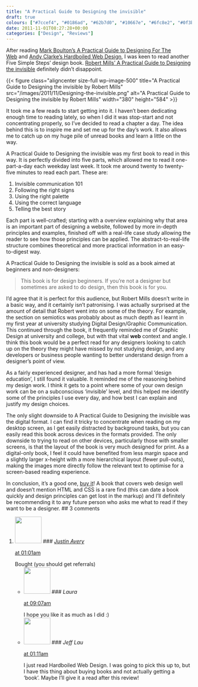```yaml
---
title: "A Practical Guide to Designing the invisible"
draft: true
colours: ["#7ccef4", "#0186ad", "#62b7d0", "#10667e", "#6fc8e2", "#0f3b48", "#8edef6"]
date: 2011-11-01T08:27:28+00:00
categories: ["Design", "Reviews"]
---
```


After reading [Mark Boulton’s A Practical Guide to Designing For The Web](http://www.fivesimplesteps.com/products/a-practical-guide-to-designing-for-the-web "Five Simple Steps - A Practical Guide to Designing For The Web") and [Andy Clarke’s Hardboiled Web Design](http://laurakalbag.wpengine.com/hardboiled-web-design-and-transcending-css/ "Hardboiled Web Design and Transcending CSS"), I was keen to read another Five Simple Steps’ design book. [Robert Mills’ A Practical Guide to Designing the invisible](http://www.fivesimplesteps.com/products/a-practical-guide-to-designing-the-invisible "Five Simple Steps - A Practical Guide to Designing the invisible") definitely didn’t disappoint.

{{< figure class="aligncenter size-full wp-image-500" title="A Practical Guide to Designing the invisible by Robert Mills" src="/images/2011/11/Designing-the-invisible.png" alt="A Practical Guide to Designing the invisible by Robert Mills" width="380" height="584" >}}

It took me a few reads to start getting into it. I haven’t been dedicating enough time to reading lately, so when I did it was stop-start and not concentrating properly, so I’ve decided to read a chapter a day. The idea behind this is to inspire me and set me up for the day’s work. It also allows me to catch up on my huge pile of unread books and learn a little on the way.

A Practical Guide to Designing the invisible was my first book to read in this way. It is perfectly divided into five parts, which allowed me to read it one-part-a-day each weekday last week. It took me around twenty to twenty-five minutes to read each part. These are:


1. Invisible communication 101
2. Following the right signs
3. Using the right palette
4. Using the correct language
5. Telling the best story

Each part is well-crafted; starting with a overview explaining why that area is an important part of designing a website, followed by more in-depth principles and examples, finished off with a real-life case study allowing the reader to see how those principles can be applied. The abstract-to-real-life structure combines theoretical and more practical information in an easy-to-digest way.

A Practical Guide to Designing the invisible is sold as a book aimed at beginners and non-designers:

> This book is for design beginners. If you’re not a designer but sometimes are asked to do design, then this book is for you.

I’d agree that it is perfect for this audience, but Robert Mills doesn’t write in a basic way, and it certainly isn’t patronising. I was actually surprised at the amount of detail that Robert went into on some of the theory. For example, the section on semiotics was probably about as much depth as I learnt in my first year at university studying Digital Design/Graphic Communication. This continued through the book, it frequently reminded me of Graphic Design at university and college, but with that vital **web** context and angle. I think this book would be a perfect read for any designers looking to catch up on the theory they might have missed by not studying design, and any developers or business people wanting to better understand design from a designer’s point of view.

As a fairly experienced designer, and has had a more formal ‘design education’, I still found it valuable. It reminded me of the reasoning behind my design work. I think it gets to a point where some of your own design work can be on a subconscious ‘invisible’ level, and this helped me identify some of the principles I use every day, and how best I can explain and justify my design choices.

The only slight downside to A Practical Guide to Designing the invisible was the digital format. I can find it tricky to concentrate when reading on my desktop screen, as I get easily distracted by background tasks, but you can easily read this book across devices in the formats provided. The only downside to trying to read on other devices, particularly those with smaller screens, is that the layout of the book is very much designed for print. As a digital-only book, I feel it could have benefited from less margin space and a slightly larger x-height with a more hierarchical layout (fewer pull-outs), making the images more directly follow the relevant text to optimise for a screen-based reading experience.

In conclusion, it’s a good one, [buy it](http://www.fivesimplesteps.com/products/a-practical-guide-to-designing-the-invisible "Five Simple Steps - A Practical Guide to Designing the invisible")! A book that covers web design well and doesn’t mention HTML and CSS is a rare find (this can date a book quickly and design principles can get lost in the markup) and I’ll definitely be recommending it to any future person who asks me what to read if they want to be a designer.
	## 3 comments

<ol class="commentlist">
	<li class="comment even thread-even depth-1" id="li-comment-257">
			<div class="comment-author vcard">
			<img alt='' src='https://secure.gravatar.com/avatar/ae049867321650db92f74bfb926a8551?s=72&amp;d=mm&amp;r=g' srcset='https://secure.gravatar.com/avatar/ae049867321650db92f74bfb926a8551?s=144&amp;d=mm&amp;r=g 2x' class='avatar avatar-72 photo' height='72' width='72' />
### <cite class="fn"><a href='http://justinavery.me' rel='external nofollow' class='url'>Justin Avery</a></cite>
		</div>
		<aside class="comment-meta commentmetadata"><p><a href="#comment-257"><time datetime="2011-11-02T01:01:09+00:00" pubdate class="published">
		 at <span class="hours">01:01am</span></time></a></p>
	</aside>
	<div class="comment-entry">
		Bought (you should get referrals)
	</div>
	<ul class="children">
		<li class="comment byuser comment-author-laura bypostauthor odd alt depth-2" id="li-comment-258">
			<div class="comment-author vcard">
			<img alt='' src='https://secure.gravatar.com/avatar/55bb2acf65203dbb95c35a83e62e9ae6?s=72&amp;d=mm&amp;r=g' srcset='https://secure.gravatar.com/avatar/55bb2acf65203dbb95c35a83e62e9ae6?s=144&amp;d=mm&amp;r=g 2x' class='avatar avatar-72 photo' height='72' width='72' />
### <cite class="fn">Laura</cite>
		</div>
		<aside class="comment-meta commentmetadata"><p><a href="#comment-258"><time datetime="2011-11-02T09:07:43+00:00" pubdate class="published">
		 at <span class="hours">09:07am</span></time></a></p>
	</aside>
	<div class="comment-entry">
		I hope you like it as much as I did :)
		</div>
	</li>
	<li class="comment even thread-odd thread-alt depth-1" id="li-comment-259">
			<div class="comment-author vcard">
			<img alt='' src='https://secure.gravatar.com/avatar/557507f7806f5bdfbc4bf8d1a3f23002?s=72&amp;d=mm&amp;r=g' srcset='https://secure.gravatar.com/avatar/557507f7806f5bdfbc4bf8d1a3f23002?s=144&amp;d=mm&amp;r=g 2x' class='avatar avatar-72 photo' height='72' width='72' />
### <cite class="fn">Jeff Lau</cite>
		</div>
		<aside class="comment-meta commentmetadata"><p><a href="#comment-259"><time datetime="2012-02-19T01:11:09+00:00" pubdate class="published">
		 at <span class="hours">01:11am</span></time></a></p>
	</aside>
	<div class="comment-entry">
		I just read Hardboiled Web Design. I was going to pick this up to, but I have this thing about buying books and not actually getting a ‘book’. Maybe I’ll give it a read after this review!
	</div>
</li>
</ol>
